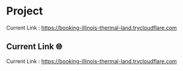 # Project

Current Link : https://booking-illinois-thermal-land.trycloudflare.com

## Current Link 🌐
Current Link : https://booking-illinois-thermal-land.trycloudflare.com
